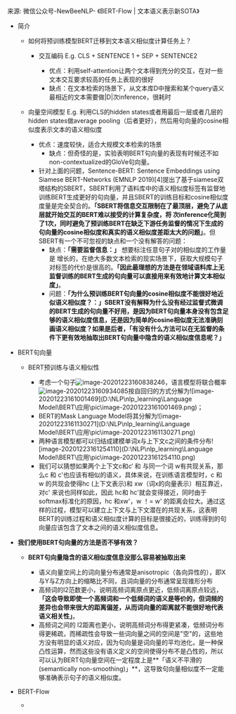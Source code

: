 来源: 微信公众号-NewBeeNLP- 《BERT-Flow | 文本语义表示新SOTA》


* 简介

    * 如何将预训练模型BERT迁移到文本语义相似度计算任务上？

        * 交互编码 E.g.  CLS + SENTENCE 1 + SEP + SENTENCE2

            * 优点：利用self-attention让两个文本得到充分的交互，在对一些文本交互要求较高的任务上表现的很好
            * 缺点：在文本检索的场景下，从文本库D中搜索和某个query语义最相近的文本需要做|D|次inference，很耗时
    * 向量空间模型 E.g. 利用CLS的hidden states或者用最后一层或者几层的hidden states做average pooling（后者更好），然后用句向量的cosine相似度表示文本的语义相似度
        
        * 优点：速度较快，适合大规模文本检索的场景
            * 缺点：但奇怪的是，实验表明BERT句向量的表现有时候还不如non-contextualized的GloVe句向量。
        * 针对上面的问题，Sentence-BERT: Sentence Embeddings using Siamese BERT-Networks (EMNLP 2019)[4]提出了基于siamese双塔结构的SBERT，SBERT利用了语料库中的语义相似度标签有监督地训练BERT生成更好的句向量，并且SBERT的训练目标和cosine相似度度量是完全契合的。**「SBERT将信息交互限制在了最顶层，避免了从底层就开始交互的BERT难以接受的计算复杂度，将 次inference化简到了1次，同时避免了预训练BERT在缺乏下游任务监督的情况下生成的句向量的cosine相似度和真实的语义相似度差距太大的问题」**。但SBERT有一个不可忽视的缺点和一个没有解答的问题：
            * 缺点：**「需要监督信息：」** 想要标注任意句子对的相似度的工作量是 增长的，在绝大多数文本检索的现实场景下，获取大规模句子对标签的代价是很高的。**「因此最理想的方法是在领域语料库上无监督训练的BERT生成的句向量可以直接用来有效地计算文本相似度」**。
            * 问题：**「为什么预训练BERT句向量的cosine相似度不能很好地近似语义相似度？：」**SBERT没有解释为什么没有经过监督式微调的BERT生成的句向量不好用，是因为BERT句向量本身没有包含足够的语义相似度信息，还是因为简单的cosine相似度无法准确刻画语义相似度？如果是后者，**「有没有什么方法可以在无监督的条件下更有效地抽取出BERT句向量中隐含的语义相似度信息呢？」**
* BERT句向量

    * BERT预训练与语义相似性

        * 考虑一个句子![image-20201223160838246](C:\Users\T470\AppData\Roaming\Typora\typora-user-images\image-20201223160838246.png)，语言模型将联合概率![image-20201223160934085](C:\Users\T470\AppData\Roaming\Typora\typora-user-images\image-20201223160934085.png)按自回归的方式分解为![image-20201223161001469](D:\NLP\nlp_learning\Language Model\BERT\应用\pic\image-20201223161001469.png)；
        * BERT的Mask Language Model将其分解为![image-20201223161130271](D:\NLP\nlp_learning\Language Model\BERT\应用\pic\image-20201223161130271.png)
        * 两种语言模型都可以归结成建模单词x与上下文c之间的条件分布![image-20201223161254110](D:\NLP\nlp_learning\Language Model\BERT\应用\pic\image-20201223161254110.png)
        * 我们可以猜想如果两个上下文c和c‘ 和 与同一个词 w有共现关系，那么c 和 c'也应该有相似的语义，具体来说，在训练语言模型时，c 和 w 的共现会使得hc (上下文表示)和 xw（词x的向量表示）相互靠近，对c' 来说也同样如此，因此 hc和 hc'就会变得接近，同时由于softmax标准化的原因，hc 和xw'，w ！= w' 的距离会拉大。通过这样的过程，模型可以建立上下文与上下文潜在的共现关系，这表明BERT的训练过程和语义相似度计算的目标是很接近的，训练得到的句向量应该包含了文本之间的语义相似度信息。
* **我们使用BERT句向量的方法是否不够有效？**

    * **BERT句向量隐含的语义相似度信息没那么容易被抽取出来**

        * 语义向量空间上的词向量分布通常是anisotropic（各向异性的），即X与Y与Z方向上的缩略比不同，且词向量的分布通常呈现锥形分布
        * 高频词的l2范数更小，说明高频词离原点更近，低频词离原点较远，**「这会导致即使一个高频词和一个低频词的语义是等价的，但词频的差异也会带来很大的距离偏差，从而词向量的距离就不能很好地代表语义相关性」**。
        * 高频词之间的 l2距离也更小，说明高频词分布得更紧凑，低频词分布得更稀疏，而稀疏性会导致一些词向量之间的空间是"空"的，这些地方没有明显的语义对应，因为句向量是词向量的平均池化，是一种保凸性运算，然而这些没有语义定义的空间使得分布不是凸性的，所以可以认为BERT句向量空间在一定程度上是**「语义不平滑的(semantically non-smoothing)」**，这导致句向量相似度不一定能够准确表示句子的语义相似度。
* BERT-Flow

    * 



